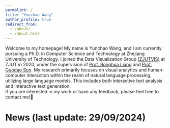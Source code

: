 ```yaml
---
permalink: /
title: "Yunchao Wang"
author_profile: true
redirect_from: 
  - /about/
  - /about.html
---
```


Welcome to my homepage! My name is Yunchao Wang, and I am currently pursuing a Ph.D. in Computer Science and Technology at Zhejiang University of Technology. I joined the Data Visualization Group [(ZJUTVIS)](https://zjutvis.org/) at ZJUT in 2020, under the supervision of [Prof. Ronghua Liang](https://scholar.google.com/citations?user=fbvnBG4AAAAJ&hl=en) and [Prof. Guodao Sun](https://godoorsun.org/). My research primarily focuses on visual analytics and human-computer interaction within the realm of natural language processing, utilizing large language models. This includes both interactive text analysis and interactive text generation.    
If you are interested in my work or have any feedback, please feel free to contact me!🌹

News (last update: 29/09/2024)
======

